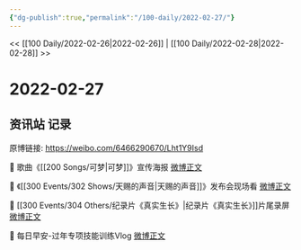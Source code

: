 ```yaml
---
{"dg-publish":true,"permalink":"/100-daily/2022-02-27/"}
---
```



<< [[100 Daily/2022-02-26\|2022-02-26]] | [[100 Daily/2022-02-28\|2022-02-28]] >>

# 2022-02-27

## 资讯站 记录

原博链接: https://weibo.com/6466290670/Lht1Y9Isd

💫 歌曲《[[200 Songs/可梦\|可梦]]》宣传海报 [微博正文](https://m.weibo.cn/6466290670/4741559658483645)

💫 《[[300 Events/302 Shows/天赐的声音\|天赐的声音]]》发布会现场看 [微博正文](https://m.weibo.cn/6466290670/4741624502946199)

💫 [[300 Events/304 Others/纪录片《真实生长》\|纪录片《真实生长》]]片尾录屏 [微博正文](https://m.weibo.cn/6466290670/4741630504469711)

💫 每日早安-过年专项技能训练Vlog [微博正文](https://m.weibo.cn/6466290670/4741402028937496)
